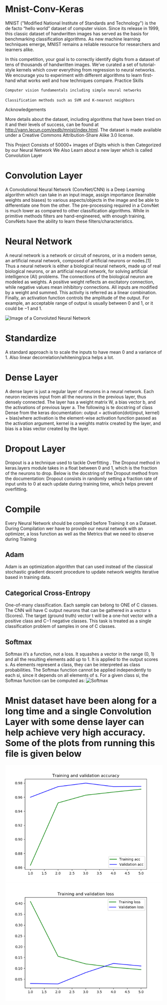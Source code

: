# Mnist-Conv-Keras


MNIST ("Modified National Institute of Standards and Technology") is the de facto “hello world” dataset of computer vision. Since its release in 1999, this classic dataset of handwritten images has served as the basis for benchmarking classification algorithms. As new machine learning techniques emerge, MNIST remains a reliable resource for researchers and learners alike.

In this competition, your goal is to correctly identify digits from a dataset of tens of thousands of handwritten images. We’ve curated a set of tutorial-style kernels which cover everything from regression to neural networks. We encourage you to experiment with different algorithms to learn first-hand what works well and how techniques compare.
Practice Skills

    Computer vision fundamentals including simple neural networks

    Classification methods such as SVM and K-nearest neighbors

Acknowledgements 

More details about the dataset, including algorithms that have been tried on it and their levels of success, can be found at http://yann.lecun.com/exdb/mnist/index.html. The dataset is made available under a Creative Commons Attribution-Share Alike 3.0 license.

This Project Consists of 50000+ images of Digits which is then Categorized by our Neural Network 
We Also Learn about a new layer which is called Convolution Layer

# Convolution Layer
A Convolutional Neural Network (ConvNet/CNN) is a Deep Learning algorithm which can take in an input image, assign importance (learnable weights and biases) to various aspects/objects in the image and be able to differentiate one from the other. The pre-processing required in a ConvNet is much lower as compared to other classification algorithms. While in primitive methods filters are hand-engineered, with enough training, ConvNets have the ability to learn these filters/characteristics.

# Neural Network
A neural network is a network or circuit of neurons, or in a modern sense, an artificial neural network, composed of artificial neurons or nodes.[1] Thus a neural network is either a biological neural network, made up of real biological neurons, or an artificial neural network, for solving artificial intelligence (AI) problems. The connections of the biological neuron are modeled as weights. A positive weight reflects an excitatory connection, while negative values mean inhibitory connections. All inputs are modified by a weight and summed. This activity is referred as a linear combination. Finally, an activation function controls the amplitude of the output. For example, an acceptable range of output is usually between 0 and 1, or it could be −1 and 1.

![Image of a Convoluted Neural Network](https://adeshpande3.github.io/assets/Cover.png)


# Standardize
A standard approach is to scale the inputs to have mean 0 and a variance of 1. Also linear decorrelation/whitening/pca helps a lot.

# Dense Layer

A dense layer is just a regular layer of neurons in a neural network. Each neuron recieves input from all the neurons in the previous layer, thus densely connected. The layer has a weight matrix W, a bias vector b, and the activations of previous layer a. The following is te docstring of class Dense from the keras documentation:
output = activation(dot(input, kernel) + bias)where activation is the element-wise activation function passed as the activation argument, kernel is a weights matrix created by the layer, and bias is a bias vector created by the layer.

# Dropout Layer 

Dropout is a a technique used to tackle Overfitting . The Dropout method in keras.layers module takes in a float between 0 and 1, which is the fraction of the neurons to drop. Below is the docstring of the Dropout method from the documentation:
Dropout consists in randomly setting a fraction rate of input units to 0 at each update during training time, which helps prevent overfitting.

# Compile

Every Neural Network should be compiled before Training it on a Dataset. During Compilation wer have to provide our neural network with an optimizer, a loss function as well as the Metrics that we need to observe during Training

## Adam
Adam is an optimization algorithm that can used instead of the classical stochastic gradient descent procedure to update network weights iterative based in training data.

## Categorical Cross-Entropy
One-of-many classification. Each sample can belong to ONE of C classes. The CNN will have C output neurons that can be gathered in a vector s (Scores). The target (ground truth) vector t will be a one-hot vector with a positive class and C−1 negative classes.
This task is treated as a single classification problem of samples in one of C classes.

## Softmax
Softmax it’s a function, not a loss. It squashes a vector in the range (0, 1) and all the resulting elements add up to 1. It is applied to the output scores s. As elements represent a class, they can be interpreted as class probabilities.
The Softmax function cannot be applied independently to each si, since it depends on all elements of s. For a given class si, the Softmax function can be computed as:
![Softmax](https://latex.codecogs.com/gif.latex?f(s)_{i}&space;=&space;\frac{e^{s_{i}}}{\sum_{j}^{C}&space;e^{s_{j}}})

# Mnist dataset have been along for a long time and a single Convolution Layer with some dense layer can help achieve very high accuracy. Some of the plots from running this file is given below 

![Accuracy](https://raw.githubusercontent.com/Mkaif-Agb/Mnist-Conv-Keras/master/Acc.png)
![Loss](https://raw.githubusercontent.com/Mkaif-Agb/Mnist-Conv-Keras/master/Loss.png)
